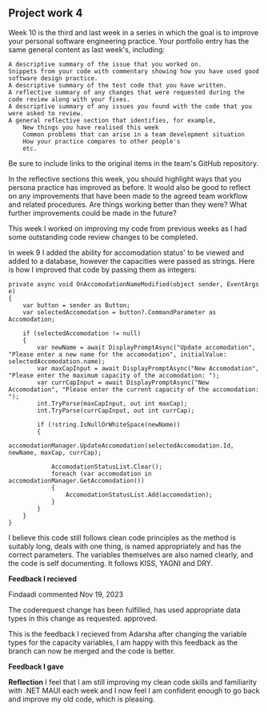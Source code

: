 ## Project work 4

Week 10 is the third and last week in a series in which the goal is to improve your personal software engineering practice. Your portfolio entry has the same general content as last week's, including:

    A descriptive summary of the issue that you worked on.
    Snippets from your code with commentary showing how you have used good software design practice.
    A descriptive summary of the test code that you have written.
    A reflective summary of any changes that were requested during the code review along with your fixes.
    A descriptive summary of any issues you found with the code that you were asked to review.
    A general reflective section that identifies, for example,
        New things you have realised this week
        Common problems that can arise in a team development situation
        How your practice compares to other people's
        etc.

Be sure to include links to the original items in the team's GitHub repository.

In the reflective sections this week, you should highlight ways that you persona practice has improved as before. It would also be good to reflect on any improvements that have been made to the agreed team workflow and related procedures. Are things working better than they were? What further improvements could be made in the future?

This week I worked on improving my code from previous weeks as I had some outstanding code review changes to be completed. 

In week 9 I added the ability for accomodation status' to be viewed and added to a database, however the capacities were passed as strings. Here is how I improved that code by passing them as integers:

```
private async void OnAccomodationNameModified(object sender, EventArgs e)
{
    var button = sender as Button;
    var selectedAccomodation = button?.CommandParameter as Accomodation;

    if (selectedAccomodation != null)
    {
        var newName = await DisplayPromptAsync("Update accomodation", "Please enter a new name for the accomodation", initialValue: selectedAccomodation.name);
        var maxCapInput = await DisplayPromptAsync("New Accomodation", "Please enter the maximum capacity of the accomodation: ");
        var currCapInput = await DisplayPromptAsync("New Accomodation", "Please enter the current capacity of the accomodation: ");
        int.TryParse(maxCapInput, out int maxCap);
        int.TryParse(currCapInput, out int currCap);

        if (!string.IsNullOrWhiteSpace(newName))
        {
            accomodationManager.UpdateAccomodation(selectedAccomodation.Id, newName, maxCap, currCap);

            AccomodationStatusList.Clear();
            foreach (var accomodation in accomodationManager.GetAccomodation())
            {
                AccomodationStatusList.Add(accomodation);
            }
        }
    }
}
```

I believe this code still follows clean code principles as the method is suitably long, deals with one thing, is named appropriately and has the correct parameters. The variables themselves are also named clearly, and the code is self documenting. It follows KISS, YAGNI and DRY.

__Feedback I recieved__

Findaadi commented Nov 19, 2023

The coderequest change has been fulfilled, has used appropriate data types in this change as requested. approved.

This is the feedback I recieved from Adarsha after changing the variable types for the capacity variables, I am happy with this feedback as the branch can now be merged and the code is better.

__Feedback I gave__

__Reflection__
I feel that I am still improving my clean code skills and familiarity with .NET MAUI each week and I now feel I am confident enough to go back and improve my old code, which is pleasing. 



